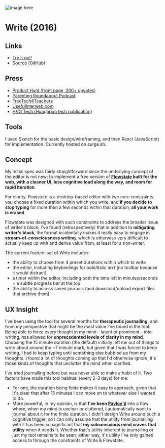 ![image here](/img/work/write.png)

# Write (2016)

## Links

* [Try it out!](http://write.itskrish.co)
* [Source (GitHub)](//github.com/krrishd/write)

## Press

* [Product Hunt (front page, 200+ upvotes)](https://www.producthunt.com/posts/write-4)
* [Parenting Roundabout Podcast](http://parentingroundabout.libsyn.com/episode-171-stop-the-calendar-we-want-to-get-off)
* [FreeTech4Teachers](http://www.freetech4teachers.com/2017/05/write-surge-minimalist-writing-platform.html#.WSCZvrzzRSV)
* [UsefulInterweb.com](http://usefulinterweb.com/post/160835994896/keep-writing-or-everything-gets-deleted)
* [HVG Tech (Hungarian tech publication)](http://hvg.hu/tudomany/20170519_write_gyors_iras_gepeles)

## Tools

I used Sketch for the basic design/wireframing, and then React (JavaScript) for implementation. Currently hosted on surge.sh.

## Concept

My initial spec was fairly straightforward since the underlying concept of the editor is not new: to implement a free version of **[Flowstate](http://hailoverman.com/flowstate) built for the web, with a cleaner UI, less cognitive load along the way, and room for rapid iteration**.

For clarity, Flowstate is a desktop-based editor with two core constraints: you choose a fixed duration within which you write, and **if you decide to stop typing** for more than a few seconds within that duration, **all your work is erased**.

Flowstate was designed with such constraints to address the broader issue of writer's block; I've found (retrospectively) that in addition to **mitigating writer's block**, the format incidentally makes it really easy to engage in **stream-of-consciousness writing**, which is otherwise very difficult to actually keep up with and derive value from, at least for a non-writer.

The current feature-set of Write includes:

* the ability to choose from 4 preset durations within which to write
* the editor, including keybindings for bold/italic text (no toolbar because it would distract)
* a timer within the editor, including both the time left in minutes/seconds + a subtle progress bar at the top
* the ability to access saved journals (and download/upload export files that archive them)

## UX Insight

I've been using the tool for several months for **therapeutic journalling**, and from my perspective that might be the most value I've found in the tool. Being able to force every thought in my mind – latent or prominent – into writing, has allowed for **unprecedented levels of clarity in my mind**. Choosing the 15 minute duration (the default) initially left me out of things to write about around the ~7 minute mark, but given that I was forced to keep writing, I had to keep typing until something else bubbled up from my thoughts. I found a lot of thoughts coming up that I'd otherwise ignore; it's those kinds of thoughts that unclutter the mind when clarified.

I've tried journalling before but was never able to make a habit of it. Two factors have made this tool habitual (every 2-3 days) for me:

* For one, the duration being finite makes it easy to approach, given that it's clear that after 15 minutes I can move on to whatever else I wanted to do.
* More powerful, in my opinion, is that **I've been [Pavlov'd](https://www.learning-theories.com/classical-conditioning-pavlov.html)** into a flow where, when my mind is unclear or cluttered, I automatically want to journal about it for the finite duration. I didn't design Write around such a cognitive trigger, so I can only assume that the utility from journalling with it has been so significant that **my subconscious mind craves that utility** when it needs it. Whether that's utility inherent to journalling or just my tool remains to be seen; either way, it's utility I've only gained access to through the constraints of Write & Flowstate.
